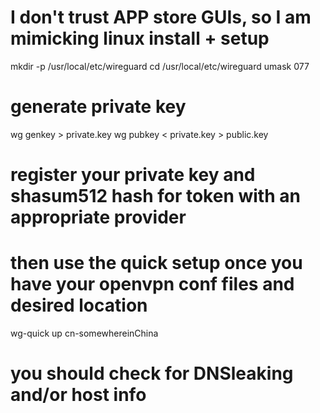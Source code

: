 # I don't trust APP store GUIs, so I am mimicking linux install + setup
mkdir -p /usr/local/etc/wireguard
cd /usr/local/etc/wireguard
umask 077

# generate private key
wg genkey > private.key
wg pubkey < private.key > public.key

# register your private key and shasum512 hash for token with an appropriate provider

# then use the quick setup once you have your openvpn conf files and desired location
wg-quick up cn-somewhereinChina

# you should check for DNSleaking and/or host info
